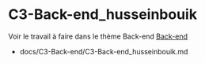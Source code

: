 
# C3-Back-end_husseinbouik


Voir le travail à faire dans le thème Back-end
[Back-end](https://github.com/solicoders/evaluation/issues/7)


- docs/C3-Back-end/C3-Back-end_husseinbouik.md 
 
